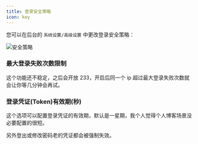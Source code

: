 ```yaml
---
title: 登录安全策略
icon: key
---
```


您可以在后台的 `系统设置/高级设置` 中更改登录安全策略：

![安全策略](https://pic.mereith.com/img/727e4d6323ecd3f247af13fc652161f8.clipboard-2023-02-01.png)

### 最大登录失败次数限制

这个功能还不稳定，之后会开放 233，开启后同一个 ip 超过最大登录失败次数就会让你等几分钟会再试。

### 登录凭证(Token)有效期(秒)

这个选项可以配置登录凭证的有效期，默认是一星期，我个人觉得个人博客场景没必要配置的很短。

另外登出或修改密码老的凭证都会被强制失效。
